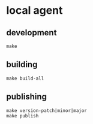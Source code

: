 # local agent

## development

```
make
```

## building

```
make build-all
```

## publishing

```
make version-patch|minor|major
make publish
```
